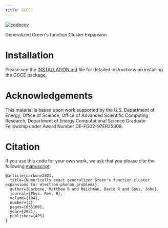 ```yaml
---
title: GGCE
---
```


[![codecov](https://codecov.io/gh/x94carbone/GGCE/branch/master/graph/badge.svg?token=6Q7EUWBW6O)](https://codecov.io/gh/x94carbone/GGCE)

Generalized Green's function Cluster Expansion

# Installation
Please see the [INSTALLATION.md](INSTALLATION.md) file for detailed instructions on installing the GGCE package.


# Acknowledgements

This material is based upon work supported by the U.S. Department of Energy, Office of Science, Office of Advanced Scientific Computing Research, Department of Energy Computational Science Graduate Fellowship under Award Number DE-FG02-97ER25308.

# Citation

If you use this code for your own work, we ask that you please cite the following [manuscript](https://journals.aps.org/prb/abstract/10.1103/PhysRevB.104.035106):

```
@article{carbone2021,
  title={Numerically exact generalized Green's function cluster expansions for electron-phonon problems},
  author={Carbone, Matthew R and Reichman, David R and Sous, John},
  journal={Phys. Rev. B},
  volume={104},
  number={3},
  pages={035106},
  year={2021},
  publisher={APS}
}
```
